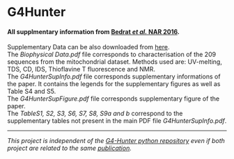 # G4Hunter
#### All supplmentary information from [Bedrat _et al._ NAR 2016][paper ref].  
Supplementary Data can be also downloaded from [here](http://www.ncbi.nlm.nih.gov/pmc/articles/PMC4770238/bin/supp_44_4_1746__index.html).  
The _Biophysical Data.pdf_ file corresponds to characterisation of the 209 sequences from the mitochondrial dataset. Methods used are: UV-melting, TDS, CD, IDS, Thioflavine T fluorescence and NMR.  
The _G4HunterSupInfo.pdf_ file corresponds supplementary informations of the paper. It contains the legends for the supplementary figures as well as Table S4 and S5.  
The _G4HunterSupFigure.pdf_ file corresponds supplementary figure of the paper.  
The _TableS1, S2, S3, S6, S7, S8, S9a and b_ correspond to the supplementary tables not present in the main PDF file _G4HunterSupInfo.pdf_.  


--------------------------------------------------------------------------
_This project is independent of the [G4-Hunter python repository](https://github.com/AnimaTardeb/G4-Hunter) even if both project are related to the same [publication][paper ref]._


[paper ref]:http://doi.org/10.1093/nar/gkw006
